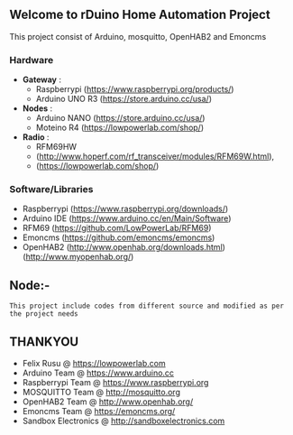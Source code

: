 ## Welcome to rDuino Home Automation Project

This project consist of Arduino, mosquitto, OpenHAB2 and Emoncms

### Hardware

- **Gateway** : 
	- Raspberrypi (https://www.raspberrypi.org/products/)
	- Arduino UNO R3 (https://store.arduino.cc/usa/)
- **Nodes** :
	- Arduino NANO (https://store.arduino.cc/usa/)
	- Moteino R4 (https://lowpowerlab.com/shop/)
- **Radio** :
	- RFM69HW
	* (http://www.hoperf.com/rf_transceiver/modules/RFM69W.html),
	* (https://lowpowerlab.com/shop/)

### Software/Libraries
- Raspberrypi (https://www.raspberrypi.org/downloads/)
- Arduino IDE (https://www.arduino.cc/en/Main/Software)
- RFM69 (https://github.com/LowPowerLab/RFM69)
- Emoncms (https://github.com/emoncms/emoncms)
- OpenHAB2 (http://www.openhab.org/downloads.html)
	   (http://www.myopenhab.org/)

## Node:-
	This project include codes from different source and modified as per the project needs

## THANKYOU
- Felix Rusu @ https://lowpowerlab.com
- Arduino Team @ https://www.arduino.cc
- Raspberrypi Team @ https://www.raspberrypi.org
- MOSQUITTO Team @ http://mosquitto.org
- OpenHAB2 Team @ http://www.openhab.org/
- Emoncms Team @ https://emoncms.org/
- Sandbox Electronics @ http://sandboxelectronics.com
